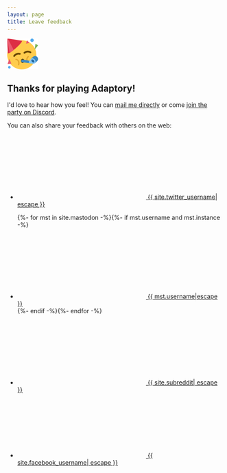 ```yaml
---
layout: page
title: Leave feedback
---
```


<img src="/assets/images/icons/1f973.svg" alt="Party emoji" style="max-width:72px;max-height:72px;" />

## Thanks for playing Adaptory!

I'd love to hear how you feel! You can [mail me directly](mailto:jevon@stormcloak.games)
or come [join the party on Discord](https://discord.gg/gku8afsKWF).

You can also share your feedback with others on the web:

<ul class="social-media-list">
  <li><a class="highlight-inline" href="https://www.twitter.com/{{ site.twitter_username| cgi_escape | escape }}" title="Twitter"><svg class="svg-icon"><use xlink:href="{{ '/assets/minima-social-icons.svg#twitter' | relative_url }}"></use></svg> <span class="username">{{ site.twitter_username| escape }}</span></a></li>

  {%- for mst in site.mastodon -%}{%- if mst.username and mst.instance -%}<li><a class="highlight-inline" href="https://{{ mst.instance| cgi_escape | escape}}/@{{mst.username}}" title="Mastodon"><svg class="svg-icon"><use xlink:href="{{ '/assets/minima-social-icons.svg#mastodon' | relative_url }}"></use></svg> <span class="username">{{ mst.username|escape }}</span></a></li>{%- endif -%}{%- endfor -%}

  <li><a class="highlight-inline" href="https://reddit.com/r/{{ site.subreddit| cgi_escape | escape }}" title="Reddit"><svg class="svg-icon"><use xlink:href="{{ '/assets/reddit1.svg#reddit' | relative_url }}"></use></svg> <span class="username">{{ site.subreddit| escape }}</span></a></li>

  <li><a class="highlight-inline" href="https://www.facebook.com/{{ site.facebook_username| cgi_escape | escape }}" title="Facebook"><svg class="svg-icon"><use xlink:href="{{ '/assets/minima-social-icons.svg#facebook' | relative_url }}"></use></svg> <span class="username">{{ site.facebook_username| escape }}</span></a></li>
</ul>

